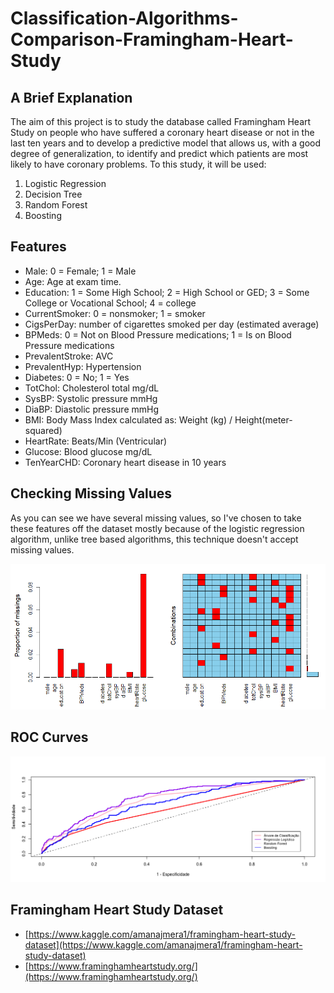 # Classification-Algorithms-Comparison-Framingham-Heart-Study

## A Brief Explanation
The aim of this project is to study the database called Framingham Heart Study on people who have suffered a coronary heart disease or not in the last ten years and to develop a predictive model that allows us, with a good degree of generalization, to identify and predict which patients are most likely to have coronary problems. To this study, it will be used:

1. Logistic Regression
2. Decision Tree
3. Random Forest
4. Boosting

## Features
- Male: 0 = Female; 1 = Male
- Age: Age at exam time.
- Education: 1 = Some High School; 2 = High School or GED; 3 = Some College or Vocational School; 4 = college
- CurrentSmoker: 0 = nonsmoker; 1 = smoker
- CigsPerDay: number of cigarettes smoked per day (estimated average)
- BPMeds: 0 = Not on Blood Pressure medications; 1 = Is on Blood Pressure medications
- PrevalentStroke: AVC
- PrevalentHyp: Hypertension
- Diabetes: 0 = No; 1 = Yes
- TotChol: Cholesterol total mg/dL
- SysBP: Systolic pressure mmHg
- DiaBP: Diastolic pressure mmHg
- BMI: Body Mass Index calculated as: Weight (kg) / Height(meter-squared)
- HeartRate: Beats/Min (Ventricular)
- Glucose: Blood glucose mg/dL
- TenYearCHD: Coronary heart disease in 10 years

## Checking Missing Values
As you can see we have several missing values, so I've chosen to take these features off the dataset mostly because of the logistic regression algorithm, unlike tree based algorithms, this technique doesn't accept missing values.

![Missing Values](https://github.com/ricardobreis/Classification-Algorithms-Comparison-Framingham-Heart-Study/blob/master/missing-values.png)

## ROC Curves
![ROC Curves](https://github.com/ricardobreis/Classification-Algorithms-Comparison-Framingham-Heart-Study/blob/master/Roc-curves.png)

## Framingham Heart Study Dataset
- [https://www.kaggle.com/amanajmera1/framingham-heart-study-dataset](https://www.kaggle.com/amanajmera1/framingham-heart-study-dataset)
- [https://www.framinghamheartstudy.org/](https://www.framinghamheartstudy.org/)
